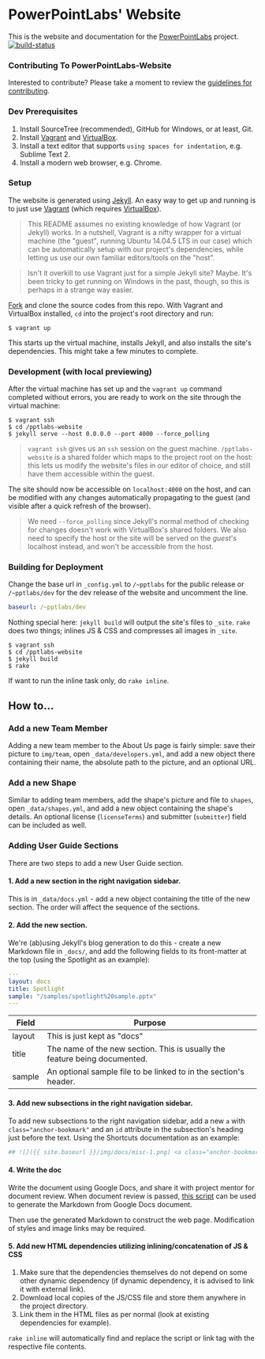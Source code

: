 # PowerPointLabs' Website

This is the website and documentation for the [PowerPointLabs](http://www.powerpointlabs.info) project.  
[![build-status](https://travis-ci.org/PowerPointLabs/PowerPointLabs-Website.svg?branch=master)](https://travis-ci.org/PowerPointLabs/PowerPointLabs-Website)

### Contributing To PowerPointLabs-Website

Interested to contribute? Please take a moment to review the [guidelines for contributing](https://github.com/PowerPointLabs/PowerPointLabs-Website/blob/master/CONTRIBUTING.md).

### Dev Prerequisites

1. Install SourceTree (recommended), GitHub for Windows, or at least, Git.
2. Install [Vagrant](http://www.vagrantup.com) and [VirtualBox](https://www.virtualbox.org).
3. Install a text editor that supports `using spaces for indentation`, e.g. Sublime Text 2.
4. Install a modern web browser, e.g. Chrome.

### Setup

The website is generated using [Jekyll](http://www.jekyllrb.com). An easy way to get up and running is to just use [Vagrant](http://www.vagrantup.com) (which requires [VirtualBox](https://www.virtualbox.org)).

> This README assumes no existing knowledge of how Vagrant (or Jekyll) works. In a nutshell, Vagrant is a nifty wrapper for a virtual machine (the "guest", running Ubuntu 14.04.5 LTS in our case) which can be automatically setup with our project's dependencies, while letting us use our own familiar editors/tools on the "host".

> Isn't it overkill to use Vagrant just for a simple Jekyll site? Maybe. It's been tricky to get running on Windows in the past, though, so this is perhaps in a strange way easier.

[Fork](https://help.github.com/articles/fork-a-repo/) and clone the source codes from this repo.
With Vagrant and VirtualBox installed, `cd` into the project's root directory and run:

```shell
$ vagrant up
```

This starts up the virtual machine, installs Jekyll, and also installs the site's dependencies. This might take a few minutes to complete.

### Development (with local previewing)

After the virtual machine has set up and the `vagrant up` command completed without errors, you are ready to work on the site through the virtual machine:

```shell
$ vagrant ssh
$ cd /pptlabs-website
$ jekyll serve --host 0.0.0.0 --port 4000 --force_polling
```

> `vagrant ssh` gives us an `ssh` session on the guest machine. `/pptlabs-website` is a shared folder which maps to the project root on the host: this lets us modify the website's files in our editor of choice, and still have them accessible within the guest.

The site should now be accessible on `localhost:4000` on the host, and can be modified with any changes automatically propagating to the guest (and visible after a quick refresh of the browser).

> We need `--force_polling` since Jekyll's normal method of checking for changes doesn't work with VirtualBox's shared folders. We also need to specify the host or the site will be served on the _guest_'s localhost instead, and won't be accessible from the host.

### Building for Deployment

Change the base url in `_config.yml` to `/~pptlabs` for the public release or `/~pptlabs/dev` for the dev release of the website and uncomment the line.

```yml
baseurl: /~pptlabs/dev
```

Nothing special here: `jekyll build` will output the site's files to `_site`. `rake` does two things; inlines JS & CSS and compresses all images in `_site`. 

```shell
$ vagrant ssh
$ cd /pptlabs-website
$ jekyll build
$ rake
```

If want to run the inline task only, do `rake inline`.

## How to...

### Add a new Team Member

Adding a new team member to the About Us page is fairly simple: save their picture to `img/team`, open `_data/developers.yml`, and add a new object there containing their name, the absolute path to the picture, and an optional URL.

### Add a new Shape

Similar to adding team members, add the shape's picture and file to `shapes`, open `_data/shapes.yml`, and add a new object containing the shape's details. An optional license (`licenseTerms`) and submitter (`submitter`) field can be included as well.

### Adding User Guide Sections

There are two steps to add a new User Guide section.

#### 1. Add a new section in the right navigation sidebar.

This is in `_data/docs.yml` - add a new object containing the title of the new section. The order will affect the sequence of the sections.

#### 2. Add the new section.

We're (ab)using Jekyll's blog generation to do this - create a new Markdown file in `_docs/`, and add the following fields to its front-matter at the top (using the Spotlight as an example):

```yml
---
layout: docs
title: Spotlight
sample: "/samples/spotlight%20sample.pptx"
---
```

| Field | Purpose |
| ----- | ------- |
| layout| This is just kept as "docs" |
| title | The name of the new section. This is usually the feature being documented. |
| sample | An optional sample file to be linked to in the section's header. |

#### 3. Add new subsections in the right navigation sidebar.

To add new subsections to the right navigation sidebar, add a new `a` with `class="anchor-bookmark"` and an `id` attribute in the subsection's heading just before the text. Using the Shortcuts documentation as an example:

```yml
## ![]({{ site.baseurl }}/img/docs/misc-1.png) <a class="anchor-bookmark" id="edit-name"></a> Edit Name
```

#### 4. Write the doc

Write the document using Google Docs, and share it with project mentor for document review. When document review is passed, [this script](https://github.com/mangini/gdocs2md) can be used to generate the Markdown from Google Docs document.

Then use the generated Markdown to construct the web page. Modification of styles and image links may be required.

#### 5. Add new HTML dependencies utilizing inlining/concatenation of JS & CSS

1. Make sure that the dependencies themselves do not depend on some other dynamic dependency (if dynamic dependency, it is advised to link it with external link).
2. Download local copies of the JS/CSS file and store them anywhere in the project directory.
3. Link them in the HTML files as per normal (look at existing dependencies for example).

`rake inline` will automatically find and replace the script or link tag with the respective file contents.
